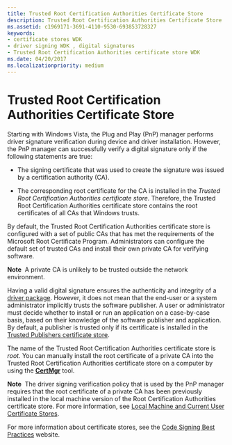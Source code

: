 ```yaml
---
title: Trusted Root Certification Authorities Certificate Store
description: Trusted Root Certification Authorities Certificate Store
ms.assetid: c1969171-3691-4110-9530-693853728327
keywords:
- certificate stores WDK
- driver signing WDK , digital signatures
- Trusted Root Certification Authorities certificate store WDK
ms.date: 04/20/2017
ms.localizationpriority: medium
---
```


# Trusted Root Certification Authorities Certificate Store


Starting with Windows Vista, the Plug and Play (PnP) manager performs driver signature verification during device and driver installation. However, the PnP manager can successfully verify a digital signature only if the following statements are true:

-   The signing certificate that was used to create the signature was issued by a certification authority (CA).

-   The corresponding root certificate for the CA is installed in the *Trusted Root Certification Authorities certificate store*. Therefore, the Trusted Root Certification Authorities certificate store contains the root certificates of all CAs that Windows trusts.

By default, the Trusted Root Certification Authorities certificate store is configured with a set of public CAs that has met the requirements of the Microsoft Root Certificate Program. Administrators can configure the default set of trusted CAs and install their own private CA for verifying software.

**Note**  A private CA is unlikely to be trusted outside the network environment.

 

Having a valid digital signature ensures the authenticity and integrity of a [driver package](driver-packages.md). However, it does not mean that the end-user or a system administrator implicitly trusts the software publisher. A user or administrator must decide whether to install or run an application on a case-by-case basis, based on their knowledge of the software publisher and application. By default, a publisher is trusted only if its certificate is installed in the [Trusted Publishers certificate store](trusted-publishers-certificate-store.md).

The name of the Trusted Root Certification Authorities certificate store is *root.* You can manually install the root certificate of a private CA into the Trusted Root Certification Authorities certificate store on a computer by using the [**CertMgr**](https://msdn.microsoft.com/library/windows/hardware/ff543411) tool.

**Note**  The driver signing verification policy that is used by the PnP manager requires that the root certificate of a private CA has been previously installed in the local machine version of the Root Certification Authorities certificate store. For more information, see [Local Machine and Current User Certificate Stores](local-machine-and-current-user-certificate-stores.md).

 

For more information about certificate stores, see the [Code Signing Best Practices](http://go.microsoft.com/fwlink/p/?linkid=68250) website.

 

 





